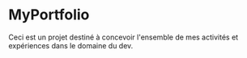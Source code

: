 # MyPortfolio
Ceci est un projet destiné à concevoir l'ensemble de mes activités et expériences dans le domaine du dev.
